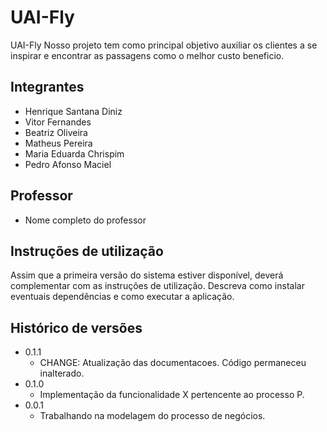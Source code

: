 # UAI-Fly

UAI-Fly
Nosso projeto tem como principal objetivo auxiliar os clientes a se inspirar e encontrar as passagens como o melhor custo beneficio.  

## Integrantes

* Henrique Santana Diniz
* Vitor Fernandes
* Beatriz Oliveira
* Matheus Pereira
* Maria Eduarda Chrispim
* Pedro Afonso Maciel

## Professor

* Nome completo do professor

## Instruções de utilização

Assim que a primeira versão do sistema estiver disponível, deverá complementar com as instruções de utilização. Descreva como instalar eventuais dependências e como executar a aplicação.

## Histórico de versões

* 0.1.1
    * CHANGE: Atualização das documentacoes. Código permaneceu inalterado.
* 0.1.0
    * Implementação da funcionalidade X pertencente ao processo P.
* 0.0.1
    * Trabalhando na modelagem do processo de negócios.

